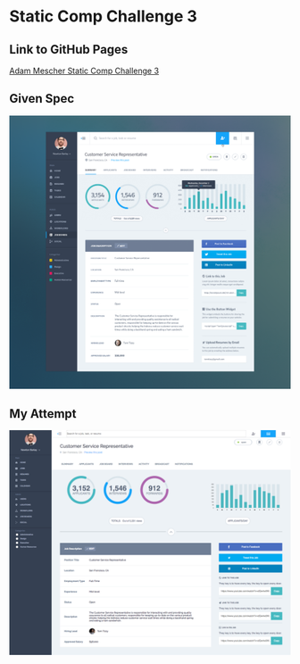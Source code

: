 # Static Comp Challenge 3

## Link to GitHub Pages

[Adam Mescher Static Comp Challenge 3](https://adammescher.github.io/am-comp-challenge-3/)

## Given Spec

![Given Spec](images/etc/comp-3-high-res.png)

## My Attempt

![My Attempt](images/etc/comp-3-ss.png)

